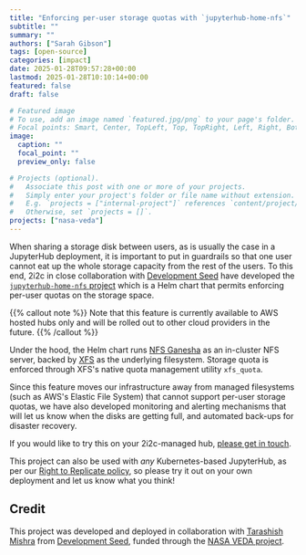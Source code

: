 ```yaml
---
title: "Enforcing per-user storage quotas with `jupyterhub-home-nfs`"
subtitle: ""
summary: ""
authors: ["Sarah Gibson"]
tags: [open-source]
categories: [impact]
date: 2025-01-28T09:57:28+00:00
lastmod: 2025-01-28T10:10:14+00:00
featured: false
draft: false

# Featured image
# To use, add an image named `featured.jpg/png` to your page's folder.
# Focal points: Smart, Center, TopLeft, Top, TopRight, Left, Right, BottomLeft, Bottom, BottomRight.
image:
  caption: ""
  focal_point: ""
  preview_only: false

# Projects (optional).
#   Associate this post with one or more of your projects.
#   Simply enter your project's folder or file name without extension.
#   E.g. `projects = ["internal-project"]` references `content/project/deep-learning/index.md`.
#   Otherwise, set `projects = []`.
projects: ["nasa-veda"]
---
```


When sharing a storage disk between users, as is usually the case in a JupyterHub deployment, it is important to put in guardrails so that one user cannot eat up the whole storage capacity from the rest of the users.
To this end, 2i2c in close collaboration with [Development Seed](https://developmentseed.org) have developed the [`jupyterhub-home-nfs` project](https://github.com/2i2c-org/jupyterhub-home-nfs) which is a Helm chart that permits enforcing per-user quotas on the storage space.

{{% callout note %}}
Note that this feature is currently available to AWS hosted hubs only and will be rolled out to other cloud providers in the future.
{{% /callout %}}

Under the hood, the Helm chart runs [NFS Ganesha](https://github.com/nfs-ganesha/nfs-ganesha) as an in-cluster NFS server, backed by [XFS](https://docs.redhat.com/en/documentation/red_hat_enterprise_linux/7/html/storage_administration_guide/ch-xfs) as the underlying filesystem. Storage quota is enforced through XFS's native quota management utility `xfs_quota`.

Since this feature moves our infrastructure away from managed filesystems (such as AWS's Elastic File System) that cannot support per-user storage quotas, we have also developed monitoring and alerting mechanisms that will let us know when the disks are getting full, and automated back-ups for disaster recovery.

If you would like to try this on your 2i2c-managed hub, [please get in touch](https://docs.2i2c.org/support/).

This project can also be used with _any_ Kubernetes-based JupyterHub, as per our [Right to Replicate policy](https://2i2c.org/right-to-replicate/), so please try it out on your own deployment and let us know what you think!

## Credit

This project was developed and deployed in collaboration with [Tarashish Mishra](https://developmentseed.org/team/tarashish-mishra/) from [Development Seed](https://developmentseed.org), funded through the [NASA VEDA project](https://www.earthdata.nasa.gov/data/tools/veda).
